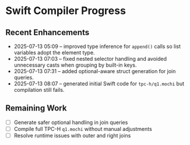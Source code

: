 # Swift Compiler Progress

## Recent Enhancements
- 2025-07-13 05:09 – improved type inference for `append()` calls so list variables adopt the element type.
- 2025-07-13 07:03 – fixed nested selector handling and avoided unnecessary casts when grouping by built-in keys.
- 2025-07-13 07:31 – added optional-aware struct generation for join queries.
- 2025-07-13 08:07 – generated initial Swift code for `tpc-h/q1.mochi` but compilation still fails.

## Remaining Work
- [ ] Generate safer optional handling in join queries
- [ ] Compile full TPC-H `q1.mochi` without manual adjustments
- [ ] Resolve runtime issues with outer and right joins
